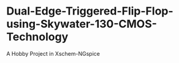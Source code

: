 # Dual-Edge-Triggered-Flip-Flop-using-Skywater-130-CMOS-Technology
A Hobby Project in Xschem-NGspice
